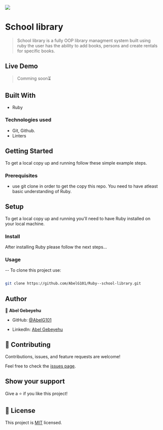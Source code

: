 ![](https://img.shields.io/badge/Microverse-blueviolet)

  

# School library

  

> School library is a fully OOP library managment system built using ruby the user has the ability to add books, persons and create rentals for specific books.
  

## Live Demo

> Comming soon⏳

  

## Built With


- Ruby

  

### Technologies used

- Git, Github.
- Linters

  
## Getting Started

To get a local copy up and running follow these simple example steps.


### Prerequisites

- use git clone in order to get the copy this repo. You need to have atleast basic understanding of Ruby.


## Setup

To get a local copy up and running you'll need to have Ruby installed on your local machine.


### Install

After installing Ruby please follow the next steps...


### Usage

-- To clone this project use:
```bash

git clone https://github.com/AbelG101/Ruby--school-library.git

```

## Author

  

👤 **Abel Gebeyehu**

  

- GitHub: [@AbelG101](https://github.com/AbelG101)

- LinkedIn: [Abel Gebeyehu](https://www.linkedin.com/in/abel-gebeyehu-779743183/)

  
  

## 🤝 Contributing

  

Contributions, issues, and feature requests are welcome!

  

Feel free to check the [issues page](../../issues/).

  

## Show your support

  

Give a ⭐️ if you like this project!

  

## 📝 License

  

This project is [MIT](./MIT.md) licensed.
